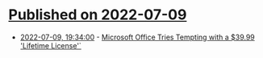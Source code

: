# [Published on 2022-07-09](index.md)

* [2022-07-09, 19:34:00](https://slashdot.org/story/22/07/09/0113235/microsoft-office-tries-tempting-with-a-3999-lifetime-license?utm_source=rss1.0mainlinkanon&utm_medium=feed) - [Microsoft Office Tries Tempting with a $39.99 'Lifetime License'`](https://slashdot.org/story/22/07/09/0113235/microsoft-office-tries-tempting-with-a-3999-lifetime-license?utm_source=rss1.0mainlinkanon&utm_medium=feed)
